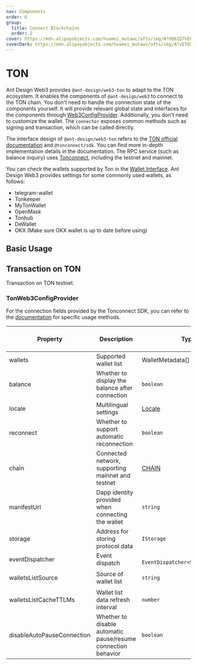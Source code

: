 ```yaml
---
nav: Components
order: 6
group:
  title: Connect Blockchains
  order: 2
cover: https://mdn.alipayobjects.com/huamei_mutawc/afts/img/A*0Q62Q7VE6ncAAAAAAAAAAAAADlrGAQ/original
coverDark: https://mdn.alipayobjects.com/huamei_mutawc/afts/img/A*vETQSJI75-4AAAAAAAAAAAAADlrGAQ/original
---
```


# TON

Ant Design Web3 provides `@ant-design/web3-ton` to adapt to the TON ecosystem. It enables the components of `@ant-design/web3` to connect to the TON chain. You don't need to handle the connection state of the components yourself. It will provide relevant global state and interfaces for the components through [Web3ConfigProvider](../web3-config-provider/index.md). Additionally, you don't need to customize the wallet. The `connector` exposes common methods such as signing and transaction, which can be called directly.

The interface design of `@ant-design/web3-ton` refers to the [TON official documentation](https://docs.ton.org/) and `@tonconnect/sdk`. You can find more in-depth implementation details in the documentation. The RPC service (such as balance inquiry) uses [Tonconnect](http://toncenter.com), including the testnet and mainnet.

You can check the wallets supported by Ton in the [Wallet Interface](https://raw.githubusercontent.com/ton-blockchain/wallets-list/main/wallets-v2.json). Ant Design Web3 provides settings for some commonly used wallets, as follows:

- telegram-wallet
- Tonkeeper
- MyTonWallet
- OpenMask
- Tonhub
- DeWallet
- OKX (Make sure OKX wallet is up to date before using)

## Basic Usage

<code src='./demos/basic.tsx'></code>

## Transaction on TON

Transaction on TON testnet. <code src='./demos/transaction.tsx'></code>

### TonWeb3ConfigProvider

For the connection fields provided by the Tonconnect SDK, you can refer to the [documentation](https://github.com/ton-connect/sdk/blob/main/packages/sdk/src/models/ton-connect-options.ts) for specific usage methods.

| Property | Description | Type | Default | Reserved Field for SDK | Required |
| --- | --- | --- | --- | --- | --- |
| wallets | Supported wallet list | WalletMetadata\[\] | - | No | Yes |
| balance | Whether to display the balance after connection | `boolean` | `false` | No | - |
| locale | Multilingual settings | [Locale](https://github.com/ant-design/ant-design-web3/blob/main/packages/common/src/locale/en_US.ts) | - | No | - |
| reconnect | Whether to support automatic reconnection | `boolean` | `true` | No | - |
| chain | Connected network, supporting mainnet and testnet | [CHAIN](https://github.com/ton-connect/sdk/blob/main/packages/protocol/src/models/CHAIN.ts) | `CHAIN.MAINNET` | No | - |
| manifestUrl | Dapp identity provided when connecting the wallet | `string` | - | Yes | - |
| storage | Address for storing protocol data | `IStorage` | `localStorage` | Yes | - |
| eventDispatcher | Event dispatch | ` EventDispatcher<SdkActionEvent>` | `window.dispatchEvent` | Yes | - |
| walletsListSource | Source of wallet list | `string` | `https://raw.githubusercontent.com/ton-blockchain/wallets-list/main/wallets-v2.json` | Yes | - |
| walletsListCacheTTLMs | Wallet list data refresh interval | `number` | `Infinity` | Yes | - |
| disableAutoPauseConnection | Whether to disable automatic pause/resume connection behavior | `boolean` | `false` | Yes | - |
